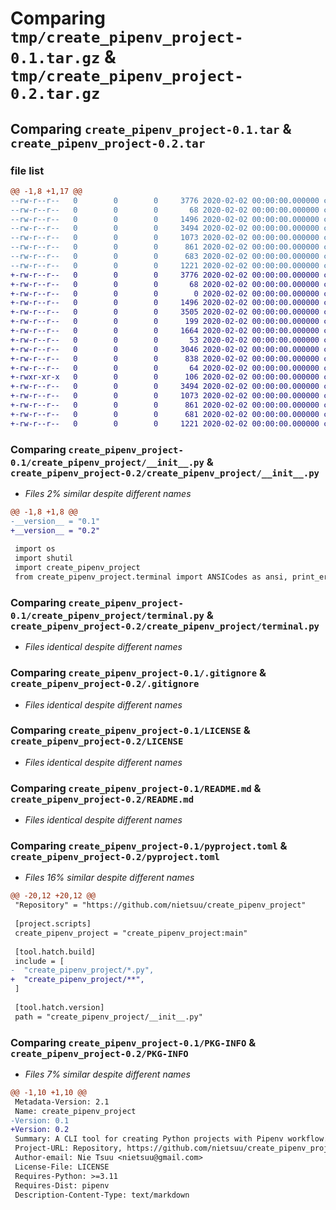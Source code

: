 # Comparing `tmp/create_pipenv_project-0.1.tar.gz` & `tmp/create_pipenv_project-0.2.tar.gz`

## Comparing `create_pipenv_project-0.1.tar` & `create_pipenv_project-0.2.tar`

### file list

```diff
@@ -1,8 +1,17 @@
--rw-r--r--   0        0        0     3776 2020-02-02 00:00:00.000000 create_pipenv_project-0.1/create_pipenv_project/__init__.py
--rw-r--r--   0        0        0       68 2020-02-02 00:00:00.000000 create_pipenv_project-0.1/create_pipenv_project/__main__.py
--rw-r--r--   0        0        0     1496 2020-02-02 00:00:00.000000 create_pipenv_project-0.1/create_pipenv_project/terminal.py
--rw-r--r--   0        0        0     3494 2020-02-02 00:00:00.000000 create_pipenv_project-0.1/.gitignore
--rw-r--r--   0        0        0     1073 2020-02-02 00:00:00.000000 create_pipenv_project-0.1/LICENSE
--rw-r--r--   0        0        0      861 2020-02-02 00:00:00.000000 create_pipenv_project-0.1/README.md
--rw-r--r--   0        0        0      683 2020-02-02 00:00:00.000000 create_pipenv_project-0.1/pyproject.toml
--rw-r--r--   0        0        0     1221 2020-02-02 00:00:00.000000 create_pipenv_project-0.1/PKG-INFO
+-rw-r--r--   0        0        0     3776 2020-02-02 00:00:00.000000 create_pipenv_project-0.2/create_pipenv_project/__init__.py
+-rw-r--r--   0        0        0       68 2020-02-02 00:00:00.000000 create_pipenv_project-0.2/create_pipenv_project/__main__.py
+-rw-r--r--   0        0        0        0 2020-02-02 00:00:00.000000 create_pipenv_project-0.2/create_pipenv_project/py.typed
+-rw-r--r--   0        0        0     1496 2020-02-02 00:00:00.000000 create_pipenv_project-0.2/create_pipenv_project/terminal.py
+-rw-r--r--   0        0        0     3505 2020-02-02 00:00:00.000000 create_pipenv_project-0.2/create_pipenv_project/user_files/.gitignore
+-rw-r--r--   0        0        0      199 2020-02-02 00:00:00.000000 create_pipenv_project-0.2/create_pipenv_project/user_files/__init__.py
+-rw-r--r--   0        0        0     1664 2020-02-02 00:00:00.000000 create_pipenv_project-0.2/create_pipenv_project/user_files/_main_runner.py
+-rw-r--r--   0        0        0       53 2020-02-02 00:00:00.000000 create_pipenv_project-0.2/create_pipenv_project/user_files/env
+-rw-r--r--   0        0        0     3046 2020-02-02 00:00:00.000000 create_pipenv_project-0.2/create_pipenv_project/user_files/logging.py
+-rw-r--r--   0        0        0      838 2020-02-02 00:00:00.000000 create_pipenv_project-0.2/create_pipenv_project/user_files/mypy.ini
+-rw-r--r--   0        0        0       64 2020-02-02 00:00:00.000000 create_pipenv_project-0.2/create_pipenv_project/user_files/run.py
+-rwxr-xr-x   0        0        0      106 2020-02-02 00:00:00.000000 create_pipenv_project-0.2/create_pipenv_project/user_files/run_tests.sh
+-rw-r--r--   0        0        0     3494 2020-02-02 00:00:00.000000 create_pipenv_project-0.2/.gitignore
+-rw-r--r--   0        0        0     1073 2020-02-02 00:00:00.000000 create_pipenv_project-0.2/LICENSE
+-rw-r--r--   0        0        0      861 2020-02-02 00:00:00.000000 create_pipenv_project-0.2/README.md
+-rw-r--r--   0        0        0      681 2020-02-02 00:00:00.000000 create_pipenv_project-0.2/pyproject.toml
+-rw-r--r--   0        0        0     1221 2020-02-02 00:00:00.000000 create_pipenv_project-0.2/PKG-INFO
```

### Comparing `create_pipenv_project-0.1/create_pipenv_project/__init__.py` & `create_pipenv_project-0.2/create_pipenv_project/__init__.py`

 * *Files 2% similar despite different names*

```diff
@@ -1,8 +1,8 @@
-__version__ = "0.1"
+__version__ = "0.2"
 
 import os
 import shutil
 import create_pipenv_project
 from create_pipenv_project.terminal import ANSICodes as ansi, print_error
```

### Comparing `create_pipenv_project-0.1/create_pipenv_project/terminal.py` & `create_pipenv_project-0.2/create_pipenv_project/terminal.py`

 * *Files identical despite different names*

### Comparing `create_pipenv_project-0.1/.gitignore` & `create_pipenv_project-0.2/.gitignore`

 * *Files identical despite different names*

### Comparing `create_pipenv_project-0.1/LICENSE` & `create_pipenv_project-0.2/LICENSE`

 * *Files identical despite different names*

### Comparing `create_pipenv_project-0.1/README.md` & `create_pipenv_project-0.2/README.md`

 * *Files identical despite different names*

### Comparing `create_pipenv_project-0.1/pyproject.toml` & `create_pipenv_project-0.2/pyproject.toml`

 * *Files 16% similar despite different names*

```diff
@@ -20,12 +20,12 @@
 "Repository" = "https://github.com/nietsuu/create_pipenv_project"
 
 [project.scripts]
 create_pipenv_project = "create_pipenv_project:main"
 
 [tool.hatch.build]
 include = [
-  "create_pipenv_project/*.py",
+  "create_pipenv_project/**",
 ]
 
 [tool.hatch.version]
 path = "create_pipenv_project/__init__.py"
```

### Comparing `create_pipenv_project-0.1/PKG-INFO` & `create_pipenv_project-0.2/PKG-INFO`

 * *Files 7% similar despite different names*

```diff
@@ -1,10 +1,10 @@
 Metadata-Version: 2.1
 Name: create_pipenv_project
-Version: 0.1
+Version: 0.2
 Summary: A CLI tool for creating Python projects with Pipenv workflow.
 Project-URL: Repository, https://github.com/nietsuu/create_pipenv_project
 Author-email: Nie Tsuu <nietsuu@gmail.com>
 License-File: LICENSE
 Requires-Python: >=3.11
 Requires-Dist: pipenv
 Description-Content-Type: text/markdown
```

